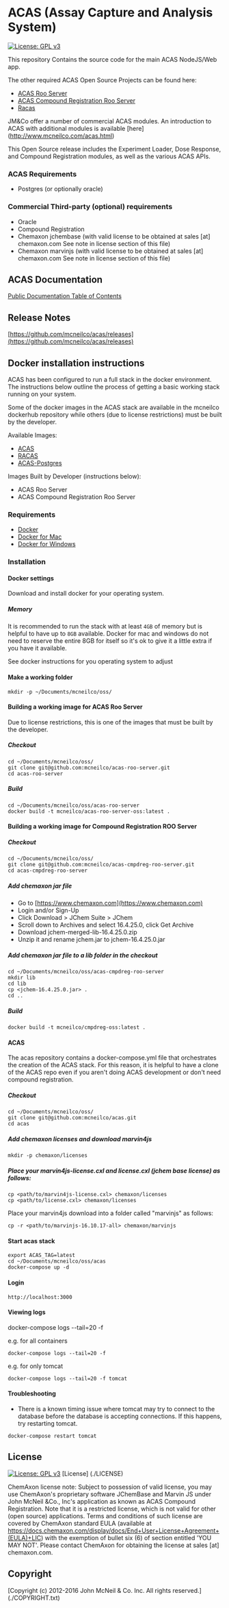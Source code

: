 # ACAS (Assay Capture and Analysis System)
[![License: GPL v3](https://img.shields.io/badge/License-GPL%20v3-blue.svg)](http://www.gnu.org/licenses/gpl-3.0)

This repository Contains the source code for the main ACAS NodeJS/Web app. 

The other required ACAS Open Source Projects can be found here:

 - [ACAS Roo Server](https://github.com/mcneilco/acas-roo-server)
 - [ACAS Compound Registration Roo Server](https://github.com/mcneilco/acas-cmpdreg-roo-server)
 - [Racas](https://github.com/mcneilco/racas)

JM&Co offer a number of commercial ACAS modules. An introduction to ACAS with additional modules is available [here] (http://www.mcneilco.com/acas.html)

This Open Source release includes the Experiment Loader, Dose Response, and Compound Registration modules, as well as the various ACAS APIs.

### ACAS Requirements
* Postgres (or optionally oracle)

### Commercial Third-party (optional) requirements
* Oracle
* Compound Registration 
 * Chemaxon jchembase (with valid license to be obtained at sales [at] chemaxon.com See note in license section of this file)
 * Chemaxon marvinjs (with valid license to be obtained at sales [at] chemaxon.com See note in license section of this file)
 
## ACAS Documentation
[Public Documentation Table of Contents](https://docs.google.com/document/d/1tPz5VliAhCD0sELDsZlNvt9jcGiNxi7iQQB4NJ1120Y/edit?usp=sharing)

## Release Notes
[https://github.com/mcneilco/acas/releases](https://github.com/mcneilco/acas/releases)

## Docker installation instructions

ACAS has been configured to run a full stack in the docker environment.  The instructions below outline the process of getting a basic working stack running on your system.

Some of the docker images in the ACAS stack are available in the mcneilco dockerhub repository while others (due to license restrictions) must be built by the developer.

Available Images:

* [ACAS](https://hub.docker.com/r/mcneilco/acas-oss)
* [RACAS](https://hub.docker.com/r/mcneilco/racas-oss)
* [ACAS-Postgres](https://hub.docker.com/r/mcneilco/acas-postgres)

Images Built by Developer (instructions below):

* ACAS Roo Server
* ACAS Compound Registration Roo Server

### Requirements

* [Docker](https://www.docker.com)
 * [Docker for Mac](https://docs.docker.com/docker-for-mac/)
 * [Docker for Windows](https://docs.docker.com/docker-for-windows/)

### Installation

#### Docker settings

Download and install docker for your operating system.  


##### Memory
It is recommended to run the stack with at least `4GB` of memory but is helpful to have up to `8GB` available.  Docker for mac and windows do not need to reserve the entire 8GB for itself so it's ok to give it a little extra if you have it available.

See docker instructions for you operating system to adjust

#### Make a working folder

```
mkdir -p ~/Documents/mcneilco/oss/
```

#### Building a working image for ACAS Roo Server

Due to license restrictions, this is one of the images that must be built by the developer.

##### Checkout

```
cd ~/Documents/mcneilco/oss/
git clone git@github.com:mcneilco/acas-roo-server.git
cd acas-roo-server
```

##### Build
```
cd ~/Documents/mcneilco/oss/acas-roo-server
docker build -t mcneilco/acas-roo-server-oss:latest .
```

#### Building a working image for Compound Registration ROO Server
##### Checkout

```
cd ~/Documents/mcneilco/oss/
git clone git@github.com:mcneilco/acas-cmpdreg-roo-server.git
cd acas-cmpdreg-roo-server
```

##### Add chemaxon jar file


* Go to [https://www.chemaxon.com](https://www.chemaxon.com)
* Login and/or Sign-Up
* Click Download > JChem Suite > JChem
* Scroll down to Archives and select 16.4.25.0, click Get Archive
* Download jchem-merged-lib-16.4.25.0.zip
* Unzip it and rename jchem.jar to jchem-16.4.25.0.jar

##### Add chemaxon jar file to a lib folder in the checkout

```
cd ~/Documents/mcneilco/oss/acas-cmpdreg-roo-server
mkdir lib
cd lib
cp <jchem-16.4.25.0.jar> .
cd ..
```
##### Build

```
docker build -t mcneilco/cmpdreg-oss:latest .
```

#### ACAS
The acas repository contains a docker-compose.yml file that orchestrates the creation of the ACAS stack.  For this reason, it is helpful to have a clone of the ACAS repo even if you aren't doing ACAS development or don't need compound registration.

##### Checkout
```
cd ~/Documents/mcneilco/oss/
git clone git@github.com:mcneilco/acas.git
cd acas
```

##### Add chemaxon licenses and download marvin4js

```
mkdir -p chemaxon/licenses
```

##### Place your marvin4js-license.cxl and license.cxl (jchem base license) as follows:

```
cp <path/to/marvin4js-license.cxl> chemaxon/licenses
cp <path/to/license.cxl> chemaxon/licenses
```

Place your marvin4js download into a folder called "marvinjs" as follows:

```
cp -r <path/to/marvinjs-16.10.17-all> chemaxon/marvinjs
```

#### Start acas stack

```
export ACAS_TAG=latest
cd ~/Documents/mcneilco/oss/acas
docker-compose up -d
```

#### Login
```
http://localhost:3000
```

#### Viewing logs

docker-compose logs --tail=20 -f <service>

e.g. for all containers
```
docker-compose logs --tail=20 -f 
```

e.g. for only tomcat

```
docker-compose logs --tail=20 -f tomcat
```

#### Troubleshooting

* There is a known timing issue where tomcat may try to connect to the database before the database is accepting connections.  If this happens, try restarting tomcat.

```
docker-compose restart tomcat
```

## License
[![License: GPL v3](https://img.shields.io/badge/License-GPL%20v3-blue.svg)](http://www.gnu.org/licenses/gpl-3.0)
[License] (./LICENSE)

ChemAxon license note: Subject to possession of valid license, you may use ChemAxon's proprietary software JChemBase and Marvin JS under John McNeil &Co., Inc's application as known as ACAS Compound Registration. Note that it is a restricted license, which is not valid for other (open source) applications. Terms and conditions of such license are covered by ChemAxon standard EULA (available at https://docs.chemaxon.com/display/docs/End+User+License+Agreement+(EULA)+LIC) with the exemption of bullet six (6) of section entitled 'YOU MAY NOT'. Please contact ChemAxon for obtaining the license at sales [at] chemaxon.com.

## Copyright
[Copyright (c) 2012-2016 John McNeil & Co. Inc. All rights reserved.] (./COPYRIGHT.txt)
